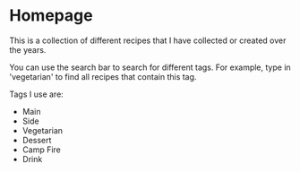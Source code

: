 # Homepage

This is a collection of different recipes that I have collected or created over the years.

You can use the search bar to search for different tags. For example, type in 'vegetarian' to find all recipes that contain this tag.

Tags I use are:
* Main
* Side
* Vegetarian
* Dessert
* Camp Fire
* Drink
